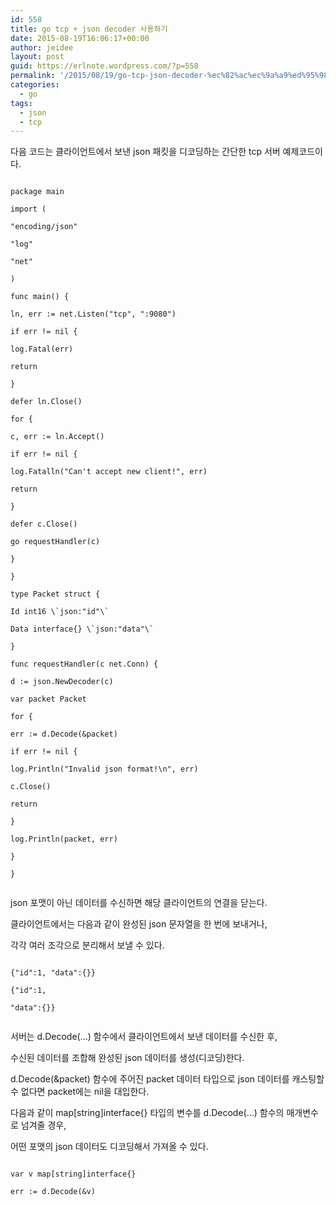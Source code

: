 ```yaml
---
id: 558
title: go tcp + json decoder 사용하기
date: 2015-08-19T16:06:17+00:00
author: jeidee
layout: post
guid: https://erlnote.wordpress.com/?p=558
permalink: '/2015/08/19/go-tcp-json-decoder-%ec%82%ac%ec%9a%a9%ed%95%98%ea%b8%b0/'
categories:
  - go
tags:
  - json
  - tcp
---
```

다음 코드는 클라이언트에서 보낸 json 패킷을 디코딩하는 간단한 tcp 서버 예제코드이다.

```
  
package main

import (
      
"encoding/json"
      
"log"
      
"net"
  
)

func main() {
      
ln, err := net.Listen("tcp", ":9080")
      
if err != nil {
          
log.Fatal(err)
          
return
      
}
      
defer ln.Close()

for {
          
c, err := ln.Accept()
          
if err != nil {
              
log.Fatalln("Can't accept new client!", err)
              
return
          
}
          
defer c.Close()

go requestHandler(c)
      
}
  
}

type Packet struct {
      
Id int16 \`json:"id"\`
      
Data interface{} \`json:"data"\`
  
}

func requestHandler(c net.Conn) {
      
d := json.NewDecoder(c)

var packet Packet

for {
          
err := d.Decode(&packet)
          
if err != nil {
              
log.Println("Invalid json format!\n", err)
              
c.Close()
              
return
          
}

log.Println(packet, err)
      
}
  
}
  
```

json 포맷이 아닌 데이터를 수신하면 해당 클라이언트의 연결을 닫는다.

클라이언트에서는 다음과 같이 완성된 json 문자열을 한 번에 보내거나,
  
각각 여러 조각으로 분리해서 보낼 수 있다.

```
  
{"id":1, "data":{}}
  
{"id":1,
   
"data":{}}
  
```

서버는 d.Decode(&#8230;) 함수에서 클라이언트에서 보낸 데이터를 수신한 후,
  
수신된 데이터를 조합해 완성된 json 데이터를 생성(디코딩)한다.

d.Decode(&packet) 함수에 주어진 packet 데이터 타입으로 json 데이터를 캐스팅할 수 없다면 packet에는 nil을 대입한다.

다음과 같이 map[string]interface{} 타입의 변수를 d.Decode(&#8230;) 함수의 매개변수로 넘겨줄 경우,
  
어떤 포맷의 json 데이터도 디코딩해서 가져올 수 있다.

```
  
var v map[string]interface{}

err := d.Decode(&v)
  
```